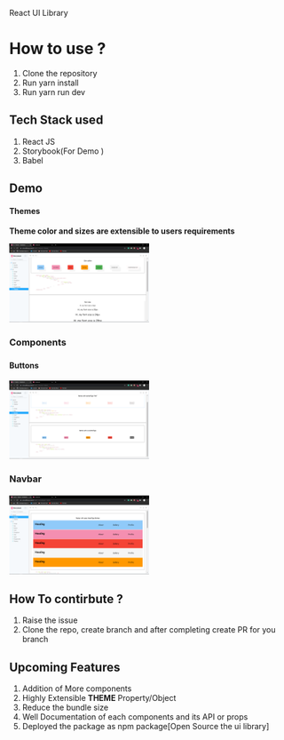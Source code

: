 React UI Library

<h1>How to use ?</h1>
<ol>
	<li>Clone the repository</li>
	<li>Run yarn install</li>
	<li>Run yarn run dev</li>
</ol>

<h2>Tech Stack used</h2>
<ol>
	<li>React JS</li>
	<li>Storybook(For Demo )</li>
	<li>Babel</li>
</ol>

<h2>Demo</h2>
<h4> Themes <h4>
<p>Theme color and sizes are extensible to users requirements</p>
<img src="./assets/theme.png" width="50%" height="50%" >

<h3>Components<h3>

<h4>Buttons</h4>
<img src="./assets/button.png" width="50%" height="50%" >

<h3>Navbar<h4>
<img src="./assets/navbar.png" width="50%" height="50%" >

<h2>How To contirbute ?</h2>
<ol>
	<li>Raise the issue</li>
	<li>Clone the repo, create branch and after completing create PR for you branch
</ol>

<h2>Upcoming Features</h2>
<ol>
	<li>Addition of More components </li>
	<li>Highly Extensible <strong>THEME</strong> Property/Object</li>
	<li>Reduce the bundle size</li>
	<li>Well Documentation of each components and its API or props</li>
	<li>Deployed the package as npm package[Open Source the ui library]</li>
</ol>
